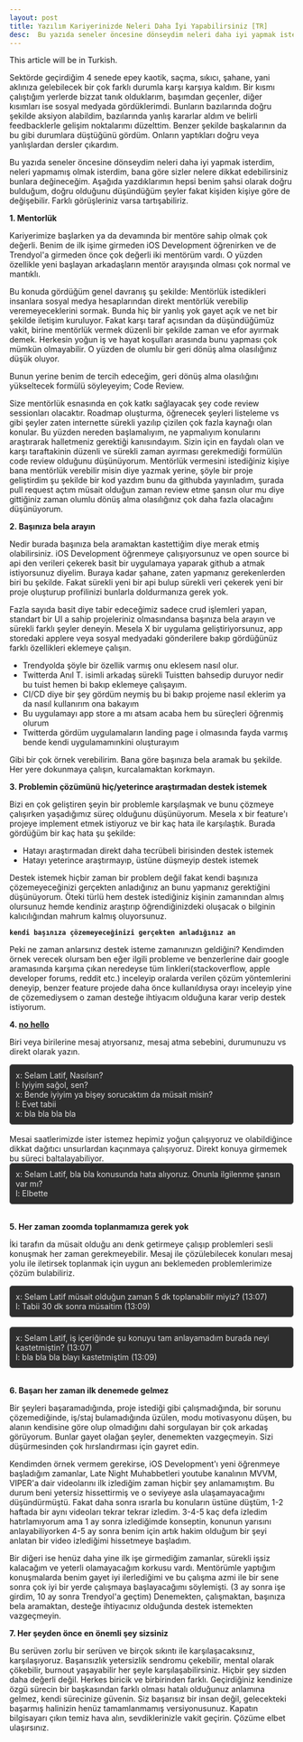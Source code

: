 ```yaml
---
layout: post
title: Yazılım Kariyerinizde Neleri Daha İyi Yapabilirsiniz [TR]
desc:  Bu yazıda seneler öncesine dönseydim neleri daha iyi yapmak isterdim, neleri yapmamak isterdim, bana göre sizler nelere dikkat edebilirsiniz bunlara değineceğim.
---
```


This article will be in Turkish.

Sektörde geçirdiğim 4 senede epey kaotik, saçma, sıkıcı, şahane, yani aklınıza gelebilecek bir çok farklı durumla karşı karşıya kaldım. Bir kısmı çalıştığım yerlerde bizzat tanık olduklarım, başımdan geçenler, diğer kısımları ise sosyal medyada gördüklerimdi. Bunların bazılarında doğru şekilde aksiyon alabildim, bazılarında yanlış kararlar aldım ve belirli feedbacklerle gelişim noktalarımı düzelttim. Benzer şekilde başkalarının da bu gibi durumlara düştüğünü gördüm. Onların yaptıkları doğru veya yanlışlardan dersler çıkardım.

Bu yazıda seneler öncesine dönseydim neleri daha iyi yapmak isterdim, neleri yapmamış olmak isterdim, bana göre sizler nelere dikkat edebilirsiniz bunlara değineceğim. Aşağıda yazdıklarımın hepsi benim şahsi olarak doğru bulduğum, doğru olduğunu düşündüğüm şeyler fakat kişiden kişiye göre de değişebilir. Farklı görüşleriniz varsa tartışabiliriz.

**1. Mentorlük**

   Kariyerimize başlarken ya da devamında bir mentöre sahip olmak çok değerli. Benim de ilk işime girmeden iOS Development öğrenirken ve de Trendyol'a girmeden önce çok değerli iki mentörüm vardı. O yüzden özellikle yeni başlayan arkadaşların mentör arayışında olması çok normal ve mantıklı.

   Bu konuda gördüğüm genel davranış şu şekilde: Mentörlük istedikleri insanlara sosyal medya hesaplarından direkt mentörlük verebilip veremeyeceklerini sormak. Bunda hiç bir yanlış yok gayet açık ve net bir şekilde iletişim kuruluyor. Fakat karşı taraf açısından da düşündüğümüz vakit, birine mentörlük vermek düzenli bir şekilde zaman ve efor ayırmak demek. Herkesin yoğun iş ve hayat koşulları arasında bunu yapması çok mümkün olmayabilir. O yüzden de olumlu bir geri dönüş alma olasılığınız düşük oluyor.

   Bunun yerine benim de tercih edeceğim, geri dönüş alma olasılığını yükseltecek formülü söyleyeyim; Code Review.

   Size mentörlük esnasında en çok katkı sağlayacak şey code review sessionları olacaktır. Roadmap oluşturma, öğrenecek şeyleri listeleme vs gibi şeyler zaten internette sürekli yazılıp çizilen çok fazla kaynağı olan konular. Bu yüzden nereden başlamalıyım, ne yapmalıyım konularını araştırarak halletmeniz gerektiği kanısındayım. Sizin için en faydalı olan ve karşı taraftakinin düzenli ve sürekli zaman ayırması gerekmediği formülün code review olduğunu düşünüyorum. Mentörlük vermesini istediğiniz kişiye bana mentörlük verebilir misin diye yazmak yerine, şöyle bir proje geliştirdim şu şekilde bir kod yazdım bunu da githubda yayınladım, şurada pull request açtım müsait olduğun zaman review etme şansın olur mu diye gittiğiniz zaman olumlu dönüş alma olasılığınız çok daha fazla olacağını düşünüyorum.

**2. Başınıza bela arayın**

   Nedir burada başınıza bela aramaktan kastettiğim diye merak etmiş olabilirsiniz. iOS Development öğrenmeye çalışıyorsunuz ve open source bi api den verileri çekerek basit bir uygulamaya yaparak github a atmak istiyorsunuz diyelim. Buraya kadar şahane, zaten yapmanız gerekenlerden biri bu şekilde. Fakat sürekli yeni bir api bulup sürekli veri çekerek yeni bir proje oluşturup profilinizi bunlarla doldurmanıza gerek yok.

   Fazla sayıda basit diye tabir edeceğimiz sadece crud işlemleri yapan, standart bir UI a sahip projeleriniz olmasındansa başınıza bela arayın ve sürekli farklı şeyler deneyin. Mesela X bir uygulama geliştiriyorsunuz, app storedaki applere veya sosyal medyadaki gönderilere bakıp gördüğünüz farklı özellikleri eklemeye çalışın.

   - Trendyolda şöyle bir özellik varmış onu eklesem nasıl olur.
   - Twitterda Anıl T. isimli arkadaş sürekli Tuistten bahsedip duruyor nedir bu tuist hemen bi bakıp eklemeye çalışayım.
   - CI/CD diye bir şey gördüm neymiş bu bi bakıp projeme nasıl eklerim ya da nasıl kullanırım ona bakayım
   - Bu uygulamayı app store a mı atsam acaba hem bu süreçleri öğrenmiş olurum
   - Twitterda gördüm uygulamaların landing page i olmasında fayda varmış bende kendi uygulamamınkini oluşturayım

   Gibi bir çok örnek verebilirim. Bana göre başınıza bela aramak bu şekilde. Her yere dokunmaya çalışın, kurcalamaktan korkmayın.

**3. Problemin çözümünü hiç/yeterince araştırmadan destek istemek**

Bizi en çok geliştiren şeyin bir problemle karşılaşmak ve bunu çözmeye çalışırken yaşadığımız süreç olduğunu düşünüyorum. Mesela x bir feature'ı projeye implement etmek istiyoruz ve bir kaç hata ile karşılaştık. Burada gördüğüm bir kaç hata şu şekilde:
- Hatayı araştırmadan direkt daha tecrübeli birisinden destek istemek
- Hatayı yeterince araştırmayıp, üstüne düşmeyip destek istemek

Destek istemek hiçbir zaman bir problem değil fakat kendi başınıza çözemeyeceğinizi gerçekten anladığınız an bunu yapmanız gerektiğini düşünüyorum. Öteki türlü hem destek istediğiniz kişinin zamanından almış olursunuz hemde kendiniz araştırıp öğrendiğinizdeki oluşacak o bilginin kalıcılığından mahrum kalmış oluyorsunuz.

**`kendi başınıza çözemeyeceğinizi gerçekten anladığınız an`**

Peki ne zaman anlarsınız destek isteme zamanınızın geldiğini? Kendimden örnek verecek olursam ben eğer ilgili probleme ve benzerlerine dair google aramasında karşıma çıkan neredeyse tüm linkleri(stackoverflow, apple developer forums, reddit etc.) inceleyip oralarda verilen çözüm yöntemlerini deneyip, benzer feature projede daha önce kullanıldıysa orayı inceleyip yine de çözemediysem o zaman desteğe ihtiyacım olduğuna karar verip destek istiyorum.

**4. <a href="https://nohello.net/en/" class="about-reach-hyperlink">no hello</a>**

   Biri veya birilerine mesaj atıyorsanız, mesaj atma sebebini, durumunuzu vs direkt olarak yazın.

<div style="
    border: 1px solid #666; 
    padding: 10px; 
    border-radius: 5px; 
    background-color: #2e2e2e; 
    color: #e0e0e0;
    ">
    x: Selam Latif, Nasılsın?<br>
    l: Iyiyim sağol, sen?<br>
    x: Bende iyiyim ya bişey sorucaktım da müsait misin?<br>
    l: Evet tabii<br>
    x: bla bla bla bla<br>
</div>
<br>
   Mesai saatlerimizde ister istemez hepimiz yoğun çalışıyoruz ve olabildiğince dikkat dağıtıcı unsurlardan kaçınmaya çalışıyoruz. Direkt konuya girmemek bu süreci baltalayabiliyor.

<div style="
    border: 1px solid #666; 
    padding: 10px; 
    border-radius: 5px; 
    background-color: #2e2e2e; 
    color: #e0e0e0;
    ">
    x: Selam Latif, bla bla konusunda hata alıyoruz. Onunla ilgilenme şansın var mı?<br>
    l: Elbette
</div>
<br>
    
**5. Her zaman zoomda toplanmamıza gerek yok**

İki tarafın da müsait olduğu anı denk getirmeye çalışıp problemleri sesli konuşmak her zaman gerekmeyebilir. Mesaj ile çözülebilecek konuları mesaj yolu ile iletirsek toplanmak için uygun anı beklemeden problemlerimize çözüm bulabiliriz.

<div style="
    border: 1px solid #666; 
    padding: 10px; 
    border-radius: 5px; 
    background-color: #2e2e2e; 
    color: #e0e0e0;
    ">
    x: Selam Latif müsait olduğun zaman 5 dk toplanabilir miyiz? (13:07)<br>
    l: Tabii 30 dk sonra müsaitim (13:09)
 </div>
<br>

<div style="
    border: 1px solid #666; 
    padding: 10px; 
    border-radius: 5px; 
    background-color: #2e2e2e; 
    color: #e0e0e0;
    ">
    x: Selam Latif, iş içeriğinde şu konuyu tam anlayamadım burada neyi kastetmiştin? (13:07)<br>
    l: bla bla bla blayı kastetmiştim (13:09)
</div>
<br>

**6. Başarı her zaman ilk denemede gelmez**

Bir şeyleri başaramadığında, proje istediği gibi çalışmadığında, bir sorunu çözemediğinde, iş/staj bulamadığında üzülen, modu motivasyonu düşen, bu alanın kendisine göre olup olmadığını dahi sorgulayan bir çok arkadaş görüyorum. Bunlar gayet olağan şeyler, denemekten vazgeçmeyin. Sizi düşürmesinden çok hırslandırması için gayret edin.

Kendimden örnek vermem gerekirse, iOS Development'ı yeni öğrenmeye başladığım zamanlar, Late Night Muhabbetleri youtube kanalının MVVM, VIPER'a dair videolarını ilk izlediğim zaman hiçbir şey anlamamıştım. Bu durum beni yetersiz hissettirmiş ve o seviyeye asla ulaşamayacağımı düşündürmüştü. Fakat daha sonra ısrarla bu konuların üstüne düştüm, 1-2 haftada bir aynı videoları tekrar tekrar izledim. 3-4-5 kaç defa izledim hatırlamıyorum ama 1 ay sonra izlediğimde konseptin, konunun yarısını anlayabiliyorken 4-5 ay sonra benim için artık hakim olduğum bir şeyi anlatan bir video izlediğimi hissetmeye başladım.

   Bir diğeri ise henüz daha yine ilk işe girmediğim zamanlar, sürekli işsiz kalacağım ve yeterli olamayacağım korkusu vardı. Mentörümle yaptığım konuşmalarda benim gayet iyi ilerlediğimi ve bu çalışma azmi ile bir sene sonra çok iyi bir yerde çalışmaya başlayacağımı söylemişti. (3 ay sonra işe girdim, 10 ay sonra Trendyol'a geçtim) Denemekten, çalışmaktan, başınıza bela aramaktan, desteğe ihtiyacınız olduğunda destek istemekten vazgeçmeyin.

**7. Her şeyden önce en önemli şey sizsiniz**

   Bu serüven zorlu bir serüven ve birçok sıkıntı ile karşılaşacaksınız, karşılaşıyoruz. Başarısızlık yetersizlik sendromu çekebilir, mental olarak çökebilir, burnout yaşayabilir her şeyle karşılaşabilirsiniz. Hiçbir şey sizden daha değerli değil. Herkes biricik ve birbirinden farklı. Geçirdiğiniz kendinize özgü sürecin bir başkasından farklı olması hatalı olduğunuz anlamına gelmez, kendi sürecinize güvenin. Siz başarısız bir insan değil, gelecekteki başarmış halinizin henüz tamamlanmamış versiyonusunuz. Kapatın bilgisayarı çıkın temiz hava alın, sevdiklerinizle vakit geçirin. Çözüme elbet ulaşırsınız.

